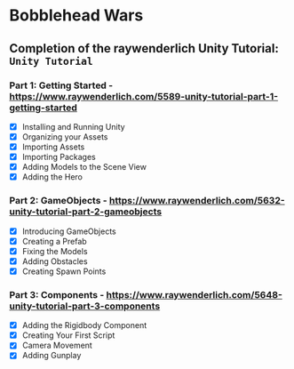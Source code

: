 # Bobblehead Wars

## Completion of the raywenderlich Unity Tutorial: `Unity Tutorial`

### Part 1: Getting Started - https://www.raywenderlich.com/5589-unity-tutorial-part-1-getting-started
- [X] Installing and Running Unity
- [X] Organizing your Assets
- [X] Importing Assets
- [X] Importing Packages
- [X] Adding Models to the Scene View
- [X] Adding the Hero

### Part 2: GameObjects - https://www.raywenderlich.com/5632-unity-tutorial-part-2-gameobjects
- [X] Introducing GameObjects
- [X] Creating a Prefab
- [X] Fixing the Models
- [X] Adding Obstacles
- [X] Creating Spawn Points

### Part 3: Components - https://www.raywenderlich.com/5648-unity-tutorial-part-3-components
- [X] Adding the Rigidbody Component
- [X] Creating Your First Script
- [X] Camera Movement
- [X] Adding Gunplay

